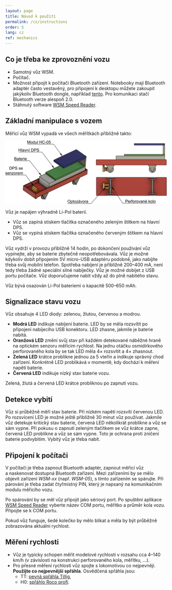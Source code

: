 ```yaml
---
layout: page
title: Návod k použití
permalink: /cz/instructions
order: 5
lang: cz
ref: mechanics
---
```


## Co je třeba ke zprovoznění vozu

 * Samotný vůz WSM.
 * Počítač.
 * Možnost připojit k počítači Bluetooth zařízení. Notebooky mají Bluetooth
   adaptér často vestavěný, pro připojení k desktopu můžete zakoupit jakýkoliv
   Bluetooth dongle, například [tento](https://www.tsbohemia.cz/gembird-usb-bluetooth-v4-0-dongle_d253531.html).
   Pro komunikaci stačí Bluetooth verze alespoň 2.0.
 * Stáhnutý software [WSM Speed Reader](/cz/speed-reader).

## Základní manipulace s vozem

Měřicí vůz WSM vypadá ve všech měřítkách přibližně takto:

![Nákres mechaniky WSM](/assets/img/wsm-3d-cz.png)

Vůz je napájen výhradně Li-Pol baterií.

* Vůz se zapíná stiskem tlačítka označeného zeleným štítkem na hlavní DPS.
* Vůz se vypíná stiskem tlačítka označeného červeným štítkem na hlavní DPS.

Vůz vydrží v provozu přibližně 14 hodin, po dokončení používání vůz vypínejte,
aby se baterie zbytečně neopotřebovávala. Vůz je možné kdykoliv dobít připojením
5V micro-USB adaptéru podobně, jako nabíjíte třeba svůj mobilní telefon. Spotřeba
nabíjení je přibližně 200–400 mA, není tedy třeba žádné speciální silné
nabíječky. Vůz je možné dobíjet z USB portu počítače. Vůz doporučujeme nabít
vždy až do plně nabitého stavu.

Vůz bývá osazován Li-Pol bateriemi o kapacitě 500–650 mAh.

## Signalizace stavu vozu

Vůz obsahuje 4 LED diody: zelenou, žlutou, červenou a modrou.

* **Modrá LED** indikuje nabíjení baterie. LED by se měla rozsvítit po
  připojení nabíjecího USB konektoru. LED zhasne, jakmile je baterie nabitá.
* **Oranžová LED** změní svůj stav při každém detekované náběžné hraně na optickém
  senzoru měřícím rychlost. Na jednu otáčku osmidírkového perforovaného kola by
  se tak LED měla 4× rozsvítit a 4× zhasnout.
* **Zelená LED** krátce problikne jednou za 5 vteřin a indikuje správný chod
  zařízení. Konkrétně LED problikává v momentě, kdy dochází k měření napětí
  baterie.
* **Červená LED** indikuje nízký stav baterie vozu.

Zelená, žlutá a červená LED krátce probliknou po zapnutí vozu.

## Detekce vybití

Vůz si průběžně měří stav baterie. Při nízkém napětí rozsvítí červenou LED.
Po rozsvícení LED je možné ještě přibližně 30 minut vůz používat. Jakmile vůz
detekuje kritický stav baterie, červená LED několikrát problikne a vůz se
sám vypne. Při pokusu o zapnutí zeleným tlačítkem se vůz krátce zapne, červená
LED problikne a vůz se sám vypne. Toto je ochrana proti zničení baterie
podvybitím. Vybitý vůz je třeba nabít.

## Připojení k počítači

V počítači je třeba zapnout Bluetooth adaptér, zapnout měřicí vůz a naskenovat
dostupná Bluetooth zařízení. Mezi zařízeními by se mělo objevit zařízení
*WSM-xx* (např. *WSM-05*), s tímto zařízením se spárujte. Při párování je třeba
zadat čtyřmístný PIN, který je napsaný na komunikačním modulu měřicího vozu.

Po spárování by se měl vůz připojit jako sériový port. Po spuštění aplikace
[WSM Speed Reader](/cz/speed-reader) vyberte název COM portu, měřítko a průměr
kola vozu. Připojte se k COM portu.

Pokud vůz funguje, šedé kolečko by mělo blikat a měla by být průběžně
zobrazována aktuální rychlost.

## Měření rychlosti

 * Vůz je typicky schopen měřit modelové rychlosti v rozsahu cca 4–140 km/h
   (v závislosti na konstrukci perforovaného kola, měřítku, ...).
 * Pro přesné měření rychlosti vůz spojte s lokomotivou co nejpevněji.
   **Použijte co nejpevnější spřáhla**. Osvědčená spřáhla jsou:
    - TT: [pevná spřáhla Tillig](https://www.itvlaky.cz/sprahla/1-par-pevna-sprahla-do-sachty-nem-tj--v-baleni-2-ks--tillig-08828x/),
    - H0: [spřáhlo Roco profi](https://www.itvlaky.cz/sprahla/h0-sprahlo-roco-profi--pro-sachtu-nem-362--4ks-roco-40270/).
